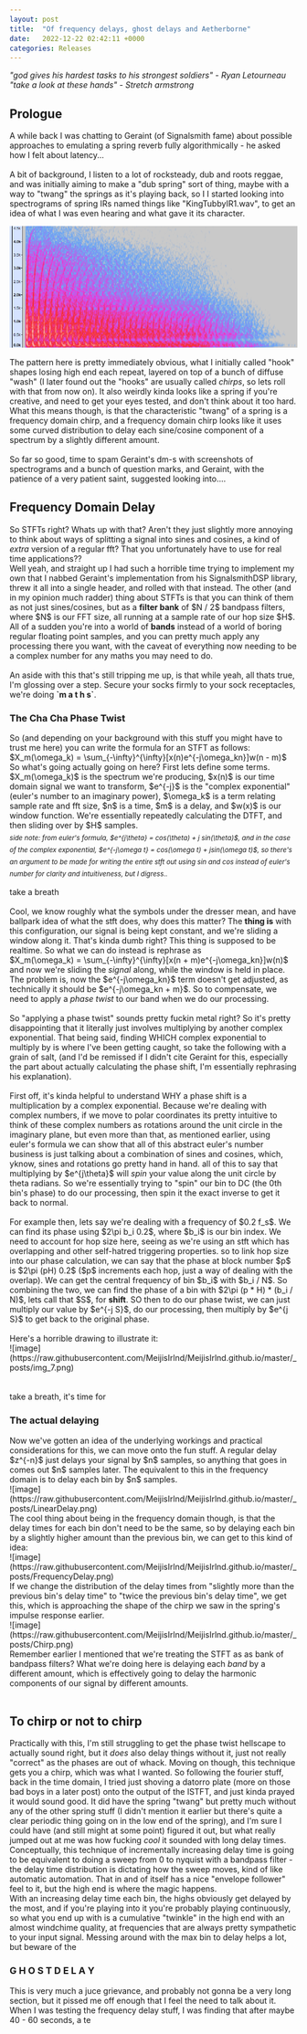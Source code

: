```yaml
---
layout: post
title:  "Of frequency delays, ghost delays and Aetherborne"
date:   2022-12-22 02:42:11 +0000
categories: Releases
---
```

<head>
    <script type="text/javascript" id="MathJax-script" async
  src="https://cdn.jsdelivr.net/npm/mathjax@3/es5/tex-mml-chtml.js">
</script></head>
<i>"god gives his hardest tasks to his strongest soldiers" - Ryan Letourneau</i>
<br>
<i>"take a look at these hands" - Stretch armstrong</i>
<br>
<h2>Prologue</h2>
A while back I was chatting to Geraint (of Signalsmith fame) about possible approaches to emulating a spring reverb fully algorithmically - he asked how I felt about latency... 
<br> 
<br>
A bit of background, I listen to a lot of rocksteady, dub and roots reggae, and was initially aiming to make a "dub spring" sort of thing, maybe with a way to "twang" the springs as it's playing back, so I 
I started looking into spectrograms of spring IRs named things like "KingTubbyIR1.wav", to get an idea of what I was even hearing and what gave it its character. 

![image](https://raw.githubusercontent.com/MeijisIrlnd/MeijisIrlnd.github.io/master/_posts/img_1.png)

The pattern here is pretty immediately obvious, what I initially called "hook" shapes losing high end each repeat, layered on top of a bunch of diffuse "wash" 
(I later found out the "hooks" are usually called <i>chirps</i>, so lets roll with that from now on). It also weirdly kinda looks like a spring if you're creative, and need to get your eyes tested, and don't think about it too hard. 
What this means though, is that the characteristic "twang" of a spring is a frequency domain chirp, and a frequency domain chirp looks like it uses some curved distribution to delay each sine/cosine component of a spectrum by a slightly different amount.
<br>
<br>
So far so good, time to spam Geraint's dm-s with screenshots of spectrograms and a bunch of question marks, and Geraint, with the patience of a very patient saint, suggested looking into.... 
<br>
<h2>Frequency Domain Delay</h2>
So STFTs right? Whats up with that? Aren't they just slightly more annoying to think about ways of splitting a signal into sines and cosines, a kind of <i>extra</i> version of a regular fft? That you unfortunately have to use for real time applications?? 
<br> 
Well yeah, and straight up I had such a horrible time trying to implement my own that I nabbed Geraint's implementation from his SignalsmithDSP library, threw it all into a single header, and rolled with that instead. 
The other (and in my opinion much radder) thing about STFTs is that you can think of them as not just sines/cosines, but as a <b>filter bank</b> of $N / 2$ bandpass filters, where $N$ is our FFT size, all running at a sample rate of our hop size $H$. All of a sudden you're into a world of <b>bands</b> 
instead of a world of boring regular floating point samples, and you can pretty much apply any processing there you want, with the caveat of everything now needing to be a complex number for any maths you may need to do. 
<br>
<br>
An aside with this that's still tripping me up, is that while yeah, all thats true, I'm glossing over a step. Secure your socks firmly to your sock receptacles, we're doing <b>`m a t h s`</b>.
<br>
<h3> The Cha Cha Phase Twist </h3>
So (and depending on your background with this stuff you might have to trust me here) you can write the formula for an STFT as follows: <br>
$X_m(\omega_k) = \sum_{-\infty}^{\infty}[x(n)e^{-j\omega_kn}]w(n - m)$
<br> 
So what's going actually going on here? First lets define some terms. $X_m(\omega_k)$ is the spectrum we're producing, $x(n)$ is our time domain signal we want to transform, $e^{-j}$ is the "complex exponential" (euler's number to an imaginary power), $\omega_k$ is a term relating sample rate and fft size, $n$ is a time, $m$ is a delay, and $w(x)$ is our window function. We're essentially repeatedly calculating the DTFT, and then sliding over by $H$ samples. 
<br><i><sub>side note: from euler's formula, $e^{j\theta} = cos(\theta) + j sin(\theta)$, and in the case of the complex exponential, $e^{-j\omega t} = cos(\omega t) + jsin(\omega t)$, so there's an argument to be made for writing the entire stft out using sin and cos instead of euler's number for clarity and intuitiveness, but I digress..</sub></i>
<br><br>take a breath<br><br> 
Cool, we know roughly what the symbols under the dresser mean, and have ballpark idea of what the stft does, why does this matter? The <b>thing is</b> with this configuration, our signal is being kept constant, and we're sliding a window along it. That's kinda dumb right? This thing is supposed to be realtime. So what we can do instead is rephrase as<br>
$X_m(\omega_k) = \sum_{-\infty}^{\infty}[x(n + m)e^{-j\omega_kn}]w(n)$
<br>
and now we're sliding the <i>signal</i> along, while the window is held in place. The problem is, now the $e^{-j\omega_kn}$ term doesn't get adjusted, as technically it should be $e^{-j\omega_kn + m}$. So to compensate, we need to apply a <i>phase twist</i> to our band when we do our processing.
<br><br> 
So "applying a phase twist" sounds pretty fuckin metal right? So it's pretty disappointing that it literally just involves multiplying by another complex exponential. That being said, finding WHICH complex exponential to multiply by is where I've been getting caught, so take the following with a grain of salt, (and I'd be remissed if I didn't cite Geraint for this, especially the part about actually calculating the phase shift, I'm essentially rephrasing his explanation).
<br><br>First off, it's kinda helpful to understand WHY a phase shift is a multiplication by a complex exponential. Because we're dealing with complex numbers, if we move to polar coordinates its pretty intuitive to think of these complex numbers as rotations around the unit circle in the imaginary plane, but even more than that, as mentioned earlier, using euler's formula we can show that all of this abstract euler's number business is just talking about a combination of sines and cosines, which, yknow, sines and rotations go pretty hand in hand. 
all of this to say that multiplying by $e^{j\theta}$ will <i>spin</i> your value along the unit circle by theta radians. So we're essentially trying to "spin" our bin to DC (the 0th bin's phase) to do our processing, then spin it the exact inverse to get it back to normal. 
<br><br>
For example then, lets say we're dealing with a frequency of $0.2 f_s$. We can find its phase using $2\pi b_i 0.2$, where $b_i$ is our bin index. We need to account for hop size here, seeing as we're using an stft which has overlapping and other self-hatred triggering properties. so to link hop size into our phase calculation, we can say that the phase at block number $p$ is $2\pi (pH) 0.2$ ($p$ increments each hop, just a way of dealing with the overlap). We can get the central frequency of bin $b_i$ with $b_i / N$. 
So combining the two, we can find the phase of a bin with $2\pi (p * H) * (b_i / N)$, lets call that $S$, for <b>shift</b>. SO then to do our phase twist, we can just multiply our value by $e^{-j S}$, do our processing, then multiply by $e^{j S}$ to get back to the original phase. 
<br><br>Here's a horrible drawing to illustrate it:<br>
![image](https://raw.githubusercontent.com/MeijisIrlnd/MeijisIrlnd.github.io/master/_posts/img_7.png)
<br>
<br>
<br>
take a breath, it's time for
<h3>The actual delaying</h3>
Now we've gotten an idea of the underlying workings and practical considerations for this, we can move onto the fun stuff. A regular delay $z^{-n}$ just delays your signal by $n$ samples, so anything that goes in comes out $n$ samples later. The equivalent to this in the frequency domain is to delay each bin by $n$ samples. <br>
![image](https://raw.githubusercontent.com/MeijisIrlnd/MeijisIrlnd.github.io/master/_posts/LinearDelay.png)
<br>
The cool thing about being in the frequency domain though, is that the delay times for each bin don't need to be the same, so by delaying each bin by a slightly higher amount than the previous bin, we can get to this kind of idea:<br>
![image](https://raw.githubusercontent.com/MeijisIrlnd/MeijisIrlnd.github.io/master/_posts/FrequencyDelay.png)
<br>
If we change the distribution of the delay times from "slightly more than the previous bin's delay time" to "twice the previous bin's delay time", we get this, which is approaching the shape of the chirp we saw in the spring's impulse response earlier. <br>
![image](https://raw.githubusercontent.com/MeijisIrlnd/MeijisIrlnd.github.io/master/_posts/Chirp.png)
<br>
Remember earlier I mentioned that we're treating the STFT as as bank of bandpass filters? What we're doing here is delaying each <i>band</i> by a different amount, which is effectively going to delay the harmonic components of our signal by different amounts.<br><br>
<h2> To chirp or not to chirp </h2>
Practically with this, I'm still struggling to get the phase twist hellscape to actually sound right, but it <i>does</i> also delay things without it, just not really "correct" as the phases are out of whack. Moving on though, this technique gets you a chirp, which was what I wanted. So following the fourier stuff, back in the time domain, I tried just shoving a datorro plate (more on those bad boys in a later post) onto the output of the ISTFT, and just kinda prayed it would sound good. 
It did have the spring "twang" but pretty much without any of the other spring stuff (I didn't mention it earlier but there's quite a clear periodic thing going on in the low end of the spring), and I'm sure I could have (and still might at some point) figured it out, but what really jumped out at me was how fucking <i>cool</i> it sounded with long delay times. <br>
Conceptually, this technique of incrementally increasing delay time is going to be equivalent to doing a sweep from 0 to nyquist with a bandpass filter - the delay time distribution is dictating how the sweep moves, kind of like automatic automation. That in and of itself has a nice "envelope follower" feel to it, but the high end is where the magic happens. <br>
With an increasing delay time each bin, the highs obviously get delayed by the most, and if you're playing into it you're probably playing continuously, so what you end up with is a cumulative "twinkle" in the high end with an almost windchime quality, at frequencies that are always pretty sympathetic to your input signal. Messing around with the max bin to delay helps a lot, but beware of the 
<h3> G H O S T D E L A Y </h3> 
This is very much a juce grievance, and probably not gonna be a very long section, but it pissed me off enough that I feel the need to talk about it. When I was testing the frequency delay stuff, I was finding that after maybe 40 - 60 seconds, a te 
<br>
  <script>
  MathJax = {
    tex: {inlineMath: [['$', '$'], ['\\(', '\\)']]}
  };
  </script>
  <script id="MathJax-script" async src="https://cdn.jsdelivr.net/npm/mathjax@3/es5/tex-chtml.js"></script>


